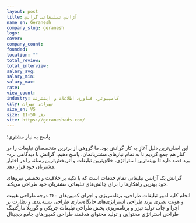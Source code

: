 ```yaml
---
layout: post
title: آژانس تبلیغاتی گرانش
name_en: Geranesh
company_slug: geranesh
logo: 
cover: 
company_count:
founded:
location: ""
total_review: 
total_interview: 
salary_avg: 
salary_min: 
salary_max: 
rate: 
view_count: 
industry: کامپیوتر، فناوری اطلاعات و اینترنت
city: تهران, تهران
size_en: VS
size: 11-50 نفر
site: https://geraneshads.com/
---
```


پاسخ به نیاز مشتری؛

این اصلی‌‏ترین دلیل آغازِ به کار گرانش بود. ما گروهی از برترین متخصصان تبلیغات را در کنار هم جمع کردیم تا به تمام نیازهای مشتریانمان، پاسخ دهیم. گرانش با دیدگاهی برد-برد قصد دارد تا بهینه‌ترین استراتژی، خلاق‏‌ترین تبلیغات و اثربخش‏‌ترین رسانه‏ را در اختیار مشتریان خود قرار دهد.

گرانش یک آژانس تبلیغاتی تمام خدمات است که با تکیه بر خلاقیت و تخصص نیروهای خود بهترین راهکارها را برای چالش‌های تبلیغاتی مشتریان خود طراحی می‌کند.

انجام کلیه امور تبلیغات
طراحی، برنامه‌ریزی و اجرای کمپین‌های ۳۶۰ درجه
طراحی هویت و هویت بصری برند
طراحی استراتژی‌های جایگاه‌سازی
طراحی بسته‌بندی و نظارت بر اجرا و چاپ
تولید تیزر و برنامه‌ریزی پخش
طراحی تبلیغات چریکی و گوریلا مارکتینگ
طراحی استراتژی محتوایی و تولید محتوای هدفمند
طراحی کمپین‌های جامع دیجیتال